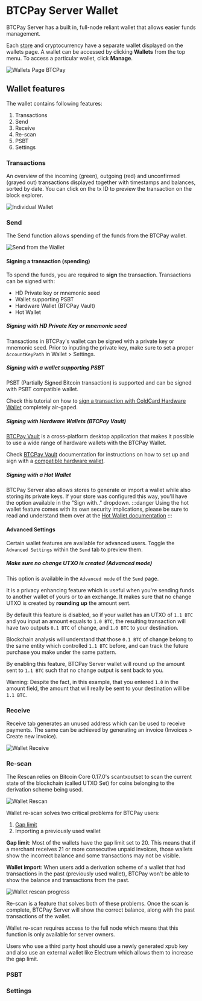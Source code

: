 # BTCPay Server Wallet

BTCPay Server has a built in, full-node reliant wallet that allows easier funds management. 

Each [store](CreateStore.md) and cryptocurrency have a separate wallet displayed on the wallets page. A wallet can be accessed by clicking **Wallets** from the top menu. To access a particular wallet, click **Manage**.

![Wallets Page BTCPay](./img/wallet/Wallets.PNG)

## Wallet features

The wallet contains following features:

1. Transactions
2. Send
3. Receive
4. Re-scan
5. PSBT
6. Settings

### Transactions

An overview of the incoming (green), outgoing (red) and unconfirmed (grayed out) transactions displayed together with timestamps and balances, sorted by date. You can click on the tx ID to preview the transaction on the block explorer.

![Individual Wallet](./img/walle/WalletTransactions.PNG)

### Send

The Send function allows spending of the funds from the BTCPay wallet.

![Send from the Wallet](./img/wallet/WalletSend.PNG)

#### Signing a transaction (spending)

To spend the funds, you are required to **sign** the transaction. Transactions can be signed with:

- HD Private key or mnemonic seed
- Wallet supporting PSBT
- Hardware Wallet (BTCPay Vault)
- Hot Wallet

##### Signing with HD Private Key or mnemonic seed

Transactions in BTCPay's wallet can be signed with a private key or mnemonic seed. Prior to inputing the private key, make sure to set a proper `AccountKeyPath` in Wallet > Settings.

##### Signing with a wallet supporting PSBT

PSBT (Partially Signed Bitcoin transaction) is supported and can be signed with PSBT compatible wallet.

Check this tutorial on how to [sign a transaction with ColdCard Hardware Wallet](ColdCardWallet.md#spending-from-btcpay-server-wallet-with-coldcard-psbt) completely air-gaped.

##### Signing with Hardware Wallets (BTCPay Vault)

[BTCPay Vault](https://blog.btcpayserver.org/btcpay-vault/) is a cross-platform desktop application that makes it possible to use a wide range of hardware wallets with the BTCPay Wallet.

Check [BTCPay Vault](Vault.md) documentation for instructions on how to set up and sign with a [compatible hardware wallet](https://github.com/bitcoin-core/HWI#device-support).

##### Signing with a Hot Wallet

BTCPay Server also allows stores to generate or import a wallet while also storing its private keys. If your store was configured this way, you'll have the option available in the "Sign with.." dropdown.
:::danger
Using the hot wallet feature comes with its own security implications, please be sure to read and understand them over at the [Hot Wallet documentation](HotWallet.md)
:::
#### Advanced Settings

Certain wallet features are available for advanced users. Toggle the `Advanced Settings` within the `Send` tab to preview them.

##### Make sure no change UTXO is created (Advanced mode)

This option is available in the `Advanced mode` of the `Send` page.

It is a privacy enhancing feature which is useful when you're sending funds to another wallet of yours or to an exchange. It makes sure that no change UTXO is created by **rounding up** the amount sent.

By default this feature is disabled, so if your wallet has an UTXO of `1.1 BTC` and you input an amount equals to `1.0 BTC`, the resulting transaction will have two outputs `0.1 BTC` of change, and `1.0 BTC` to your destination.

Blockchain analysis will understand that those `0.1 BTC` of change belong to the same entity which controlled `1.1 BTC` before, and can track the future purchase you make under the same pattern.

By enabling this feature, BTCPay Server wallet will round up the amount sent to `1.1 BTC` such that no change output is sent back to you.

Warning: Despite the fact, in this example, that you entered `1.0` in the amount field, the amount that will really be sent to your destination will be `1.1 BTC`.

### Receive

Receive tab generates an unused address which can be used to receive payments. The same can be achieved by generating an invoice (Invoices > Create new invoice).

![Wallet Receive](./img/wallet/WalletReceive.PNG)


### Re-scan

The Rescan relies on Bitcoin Core 0.17.0's scantxoutset to scan the current state of the blockchain (called UTXO Set) for coins belonging to the derivation scheme being used.

![Wallet Rescan](./img/wallet/WalletRescan.PNG)

Wallet re-scan solves two critical problems for BTCPay users:

1. [Gap limit](FAQ/FAQ-Wallet.md#missing-payments-in-my-software-or-hardware-wallet)
2. Importing a previously used wallet

**Gap limit**: Most of the wallets have the gap limit set to 20. This means that if a merchant receives 21 or more consecutive unpaid invoices, those wallets show the incorrect balance and some transactions may not be visible.

**Wallet import**: When users add a derivation scheme of a wallet that had transactions in the past (previously used wallet), BTCPay won't be able to show the balance and transactions from the past.

![Wallet rescan progress](./img/wallet/WalletRescanProgress.PNG)

Re-scan is a feature that solves both of these problems. Once the scan is complete, BTCPay Server will show the correct balance, along with the past transactions of the wallet.

Wallet re-scan requires access to the full node which means that this function is only available for server owners.

Users who use a third party host should use a newly generated xpub key and also use an external wallet like Electrum which allows them to increase the gap limit.

### PSBT

### Settings